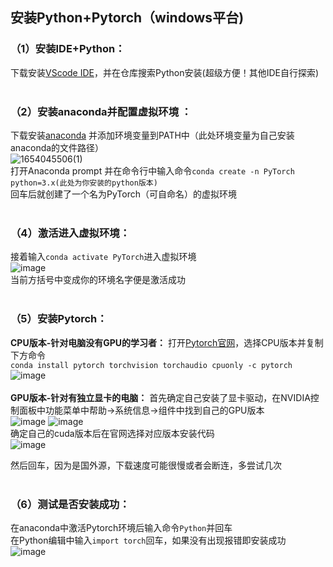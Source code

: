 ## 安装Python+Pytorch（windows平台)

### （1）安装IDE+Python：<br/>
下载安装[VScode IDE](https://code.visualstudio.com/)，并在仓库搜索Python安装(超级方便！其他IDE自行探索)<br/><br/>


### （2）安装anaconda并配置虚拟环境 ：<br/>
下载安装[anaconda](https://www.anaconda.com/) 并添加环境变量到PATH中（此处环境变量为自己安装anaconda的文件路径）<br/>
![1654045506(1)](https://user-images.githubusercontent.com/31993576/171307981-723ac8a9-783d-4013-9bc4-5549e88cbc42.png)<br/>
打开Anaconda prompt 并在命令行中输入命令`conda create -n PyTorch python=3.x(此处为你安装的python版本)`<br/>回车后就创建了一个名为PyTorch（可自命名）的虚拟环境<br/><br/>

### （4）激活进入虚拟环境：<br/>
接着输入`conda activate PyTorch`进入虚拟环境<br/>
![image](https://user-images.githubusercontent.com/31993576/171304340-8cabd638-a59c-4cdb-ab2b-cd31ef280b17.png)<br/>
当前方括号中变成你的环境名字便是激活成功<br/><br/>

### （5）安装Pytorch：<br/>
**CPU版本-针对电脑没有GPU的学习者：** 打开[Pytorch官网](https://pytorch.org/get-started/locally/)，选择CPU版本并复制下方命令<br/>`conda install pytorch torchvision torchaudio cpuonly -c pytorch`
![image](https://user-images.githubusercontent.com/31993576/171305275-83f954a5-736a-4248-8d41-710e61d258ba.png)<br/><br/>
**GPU版本-针对有独立显卡的电脑：** 首先确定自己安装了显卡驱动，在NVIDIA控制面板中功能菜单中帮助->系统信息->组件中找到自己的GPU版本<br/>
![image](https://user-images.githubusercontent.com/31993576/171308509-3784c6ff-c492-406c-9dd3-79936d6f5a5d.png)
![image](https://user-images.githubusercontent.com/31993576/171308523-97e78ff4-59ff-49ce-8385-8ffe8461eac9.png)<br/>
确定自己的cuda版本后在官网选择对应版本安装代码<br/>
![image](https://user-images.githubusercontent.com/31993576/171308698-096dd8f9-52c4-41a9-8516-e4c79f9b25f3.png)<br/>

然后回车，因为是国外源，下载速度可能很慢或者会断连，多尝试几次<br/><br/>

### （6）测试是否安装成功：<br/>
在anaconda中激活Pytorch环境后输入命令`Python`并回车<br/>
在Python编辑中输入`import torch`回车，如果没有出现报错即安装成功<br/>
![image](https://user-images.githubusercontent.com/31993576/171308302-d19ebbd5-a40e-4261-bbb7-59d98dce74f2.png)

